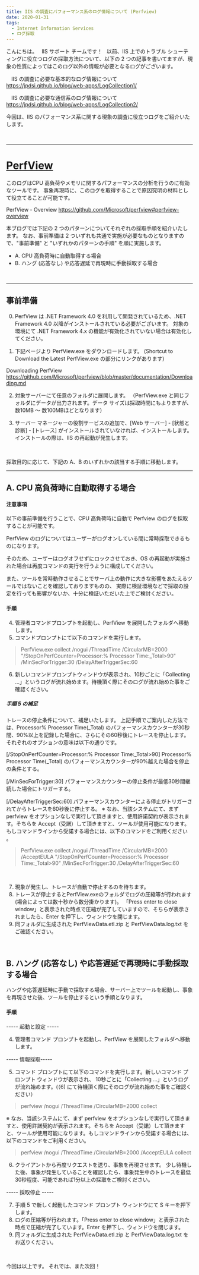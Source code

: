 ```yaml
---
title: IIS の調査にパフォーマンス系のログ情報について (Perfview)
date: 2020-01-31
tags: 
  - Internet Information Services
  - ログ採取
---
```


こんにちは。
 
IIS サポート チームです！
 
以前、IIS 上でのトラブル シューティングに役立つログの採取方法について、以下の 2 つの記事を書いてますが、現象の性質によってはこのログ以外の情報が必要となるログがございます。

　IIS の調査に必要な基本的なログ情報について
　https://jpdsi.github.io/blog/web-apps/LogCollection1/

　IIS の調査に必要な通信系のログ情報について
　https://jpdsi.github.io/blog/web-apps/LogCollection2/

今回は、IIS のパフォーマンス系に関する現象の調査に役立つログをご紹介いたします。

<br/>

---------------
 # <u>PerfView</u>
このログはCPU 高負荷やメモリに関するパフォーマンスの分析を行うのに有効なツールです。
事象再現時に、このログを取得することで原因究明の材料として役立てることが可能です。

  PerfView - Overview
  https://github.com/Microsoft/perfview#perfview-overview

本ブログでは下記の 2 つのパターンについてそれぞれの採取手順を紹介いたします。
なお、事前準備は 2 ついずれも共通で実施が必要なものとなりますので、"事前準備" と "いずれかのパターンの手順" を順に実施します。

- A. CPU 高負荷時に自動取得する場合
- B. ハング (応答なし) や応答遅延で再現時に手動採取する場合

<br/>

---------------

## 事前準備
0. PerfView は .NET Framework 4.0 を利用して開発されているため、.NET Framework 4.0 以降がインストールされている必要がございます。
対象の環境にて .NET Framework 4.x の機能が有効化されていない場合は有効化してください。

1. 下記ページより PerfView.exe をダウンロードします。
(Shortcut to Download the Latest PerfView.exe の部分にリンクがあります)

  Downloading PerfView
  https://github.com/Microsoft/perfview/blob/master/documentation/Downloading.md

2. 対象サーバーにて任意のフォルダに展開します。
（PerfView.exe と同じフォルダにデータが出力されます。データ サイズは採取時間にもよりますが、数10MB ～ 数100MBほどとなります）

3. サーバー マネージャーの役割サービスの追加で、[Web サーバー] - [状態と診断] - [トレース] がインストールされていなければ、インストールします。
インストールの際は、IIS の再起動が発生します。

<br/>

採取目的に応じて、下記の A、B のいずれかの該当する手順に移動します。

---------------

## A. CPU 高負荷時に自動取得する場合
#### 注意事項
以下の事前準備を行うことで、CPU 高負荷時に自動で Perfview のログを採取することが可能です。

PerfView のログについてはユーザーがログオンしている間に常時採取できるものになります。

そのため、ユーザーはログオフせずにロックさせておき、OS の再起動が実施された場合は再度コマンドの実行を行うように構成してください。

また、ツールを常時動作させることでサーバ上の動作に大きな影響をあたえるツールではないことを確認しておりますものの、
実際に検証環境などで採取の設定を行っても影響がないか、十分に検証いただいた上でご検討ください。

#### 手順
4. 管理者コマンドプロンプトを起動し、PerfView を展開したフォルダへ移動します。
5. コマンドプロンプトにて以下のコマンドを実行します。

> PerfView.exe collect /nogui /ThreadTime /CircularMB=2000 "/StopOnPerfCounter=Processor:% Processor Time:_Total>90" /MinSecForTrigger:30 /DelayAfterTriggerSec:60

6. 新しいコマンドプロンプトウィンドウが表示され、10秒ごとに「Collecting ...」というログが流れ始めます。待機頂く際にそのログが流れ始めた事をご確認ください。

##### 手順 5 の補足
トレースの停止条件について、補足いたします。
上記手順でご案内した方法では、Processor\% Processor Time(_Total) のパフォーマンスカウンターが30秒間、90%以上を記録した場合に、さらにその60秒後にトレースを停止します。
それぞれのオプションの意味は以下の通りです。

[/StopOnPerfCounter=Processor:% Processor Time:_Total>90]
Processor\% Processor Time(_Total) のパフォーマンスカウンターが90%越えた場合を停止の条件とする。

[/MinSecForTrigger:30]
パフォーマンスカウンターの停止条件が最低30秒間継続した場合にトリガーする。

[/DelayAfterTriggerSec:60]
パフォーマンスカウンターによる停止がトリガーされてからトレースを60秒後に停止する。
※ なお、当該システムにて、まず perfview をオプションなしで実行して頂きますと、使用許諾契約が表示されます。そちらを Accept（受諾）して頂きますと、ツールが使用可能になります。もしコマンドラインから受諾する場合には、以下のコマンドをご利用ください 。

> PerfView.exe collect /nogui /ThreadTime /CircularMB=2000 /AcceptEULA "/StopOnPerfCounter=Processor:% Processor Time:_Total>90" /MinSecForTrigger:30 /DelayAfterTriggerSec:60

<br/>

7. 現象が発生し、トレースが自動で停止するのを待ちます。
8. トレースが停止するとPerfView.exeのフォルダでログの圧縮等が行われます (場合によっては数十秒から数分掛かります)。 
「Press enter to close window」と表示された時点で圧縮が完了していますので、そちらが表示されましたら、Enter を押下し、ウィンドウを閉じます。 
9. 同フォルダに生成された PerfViewData.etl.zip と PerfViewData.log.txt をご確認ください。

<br/>

## B. ハング (応答なし) や応答遅延で再現時に手動採取する場合
ハングや応答遅延時に手動で採取する場合、サーバー上でツールを起動し、事象を再現させた後、ツールを停止するという手順となります。

#### 手順

----- 起動と設定 -----

4. 管理者コマンド プロンプトを起動し、PerfView を展開したフォルダへ移動します。

----- 情報採取-----

5. コマンド プロンプトにて以下のコマンドを実行します。新しいコマンド プロンプト ウィンドウが表示され、
10秒ごとに「Collecting ...」というログが流れ始めます。(（6) にて待機頂く際にそのログが流れ始めた事をご確認ください）

> perfview /nogui /ThreadTime /CircularMB=2000 collect

※ なお、当該システムにて、まず perfview をオプションなしで実行して頂きますと、使用許諾契約が表示されます。そちらを Accept（受諾）して頂きますと、ツールが使用可能になります。もしコマンドラインから受諾する場合には、以下のコマンドをご利用ください。
> perfview /nogui /ThreadTime /CircularMB=2000 /AcceptEULA collect

6. クライアントから再度リクエストを送り、事象を再現させます。
少し待機した後、事象が発生していることを確認したら、事象発生中のトレースを最低30秒程度、可能であれば1分以上の採取をご検討ください。

----- 採取停止 -----

7. 手順 5 で新しく起動したコマンド プロンプト ウィンドウにて S キーを押下します。
8. ログの圧縮等が行われます。「Press enter to close window」と表示された時点で圧縮が完了しています。Enter を押下し、ウィンドウを閉じます。
9. 同フォルダに生成された PerfViewData.etl.zip と PerfViewData.log.txt をお送りください。


<br/>

今回は以上です。 それでは、また次回！
